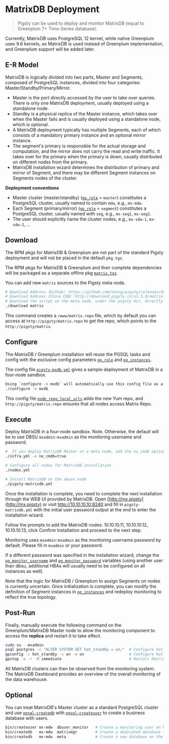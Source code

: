 # MatrixDB Deployment

> Pigsty can be used to deploy and monitor MatrixDB (equal to Greenplum 7+ Time-Series database).

Currently, MatrixDB uses PostgreSQL 12 kernel, while native Greenplum uses 9.6 kernels, so MatrixDB is used instead of Greenplum implementation, and Greenplum support will be added later.



## E-R Model

MatrixDB is logically divided into two parts, Master and Segments, composed of PostgreSQL instances, divided into four categories: Master/Standby/Primary/Mirror.

* Master is the port directly accessed by the user to take over queries. There is only one MatrixDB deployment, usually deployed using a standalone node.
* Standby is a physical replica of the Master instance, which takes over when the Master fails and is usually deployed using a standalone node, which is optional.
* A MatrixDB deployment typically has multiple Segments, each of which consists of a mandatory primary instance and an optional mirror instance.
* The segment's primary is responsible for the actual storage and computation, and the mirror does not carry the read and write traffic. It takes over for the primary when the primary is down, usually distributed on different nodes from the primary.
* MatrixDB installation wizard determines the distribution of primary and mirror of Segment, and there may be different Segment instances on Segments nodes of the cluster.

**Deployment conventions**

* Master cluster (master/standby) ([`gp_role`](v-pgsql.md#gp_role) = `master`) constitutes a PostgreSQL cluster, usually named to contain `mdw`, e.g., `mx-mdw`.
* Each Segment (primary/mirror) ([`gp_role`](v-pgsql.md#gp_role) = `segment`) constitutes a PostgreSQL cluster, usually named with `seg`, e.g., `mx-seg1`, `mx-seg2`.
* The user should explicitly name the cluster nodes, e.g., `mx-sdw-1`, `mx-sdw-2`, ...



## Download

The RPM pkgs for MatrixDB & Greenplum are not part of the standard Pigsty deployment and will not be placed in the default `pkg.tgz`.

The RPM pkgs for MatrixDB & Greenplum and their complete dependencies will be packaged as a separate offline pkg [`matrix.tgz`](https://github.com/Vonng/pigsty/releases/download/v1.5.0/matrix.tgz).

You can add new `matrix` sources to the Pigsty meta node.

```bash
# Download Address（Github）：https://github.com/Vonng/pigsty/releases/download/v1.5.0/matrix.tgz
# Download Address（China CDN）：http://download.pigsty.cc/v1.5.0/matrix.tgz
# Download the script on the meta node, under the pigsty dir, directly using the download matrix to download and unzip
./download matrix
```

This command creates a `/www/matrix.repo` file, which by default you can access at `http://pigsty/matrix.repo` to get the repo, which points to the `http://pigsty/matrix`.



## Configure

The MatrixDB / Greenplum installation will reuse the PGSQL tasks and config with the exclusive config parameters [`gp_role`](v-pgsql.md#gp_role) and [`pg_instances`](v-pgsql.md#pg_instances).

The config file [`pigsty-mxdb.yml`](https://github.com/Vonng/pigsty/blob/master/files/conf/pigsty-mxdb.yml) gives a sample deployment of MatrixDB in a four-node sandbox.

```bash
Using `configure -m mxdb` will automatically use this config file as a template.
./configure -m mxdb
```

This config file [`node_repo_local_urls`](v-nodes.md#node_repo_local_urls) adds the new Yum repo, and `http://pigsty/matrix.repo` ensures that all nodes access Matrix Repo.




## Execute

Deploy MatrixDB in a four-node sandbox. Note. Otherwise, the default will be to use DBSU `mxadmin:mxadmin` as the monitoring username and password.

```bash
#  If you deploy MatrixDB Master on a meta node, add the no_cmdb option; otherwise, install it normally.
./infra.yml -e no_cmdb=true   

# Configure all nodes for MatrixDB installation
./nodes.yml

# Install MatrixDB on the above node
./pigsty-matrixdb.yml
```

Once the installation is complete, you need to complete the next installation through the WEB UI provided by MatrixDB. Open [http://mx.pigsty](http://mx.pigsty) or visit http://10.10.10.10:8240 and fill in `pigsty-matrixdb.yml` with the initial user password output at the end to enter the installation wizard. 

Follow the prompts to add the MatrixDB nodes: 10.10.10.11, 10.10.10.12, 10.10.10.13, click Confirm Installation and proceed to the next step.

Monitoring uses `mxadmin:mxadmin` as the monitoring username password by default. Please fill in `mxadmin` or your password. 

If a different password was specified in the installation wizard, change the [`pg_monitor_username`](v-pgsql.md#pg_monitor_username) and [`pg_monitor_password`](v-pgsql.md#pg_monitor_password ) variables (using another user than dbsu, additional HBAs will usually need to be configured on all instances as well).

Note that the logic for MatrixDB / Greenplum to assign Segments on nodes is currently uncertain. Once initialization is complete, you can modify the definition of Segment instances in [`pg_instances`](v-pgsql.md#pg_instances) and redeploy monitoring to reflect the true topology.



## Post-Run

Finally, manually execute the following command on the Greenplum/MatrixDB Master node to allow the monitoring component to access the **replica** and restart it to take effect.

```bash
sudo su - mxadmin
psql postgres -c "ALTER SYSTEM SET hot_standby = on;"  # Configure hot_standby=on to allow queries from the replica
gpconfig -c hot_standby -v on -m on                    # Configure hot_standby=on to allow queries from the replica
gpstop -a -r -M immediate                              # Restart MatrixDB immediately to take effect
```

All MatrixDB clusters can then be observed from the monitoring system. The MatrixDB Dashboard provides an overview of the overall monitoring of the data warehouse.



## Optional

You can treat MatrixDB's Master cluster as a standard PostgreSQL cluster and use [`pgsql-createdb`](p-pgsql.md#pgsql-createdb) with [`pgsql-createuser`](p-pgsql.md#pgsql-createuser) to create a business database with users.

```bash
bin/createuser mx-mdw  dbuser_monitor   # Create a monitoring user on Master
bin/createdb   mx-mdw  matrixmgr        # Create a dedicated database for monitoring on the Master
bin/createdb   mx-mdw  meta             # Create a new database on the Master
```



